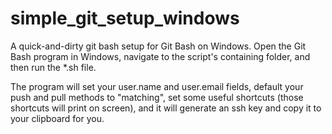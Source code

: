 # simple_git_setup_windows
A quick-and-dirty git bash setup for Git Bash on Windows.
Open the Git Bash program in Windows, navigate to the script's containing folder, and then run the *.sh file.

The program will set your user.name and user.email fields, default your push and pull methods to "matching", set some useful shortcuts (those shortcuts will print on screen), and it will generate an ssh key and copy it to your clipboard for you.
